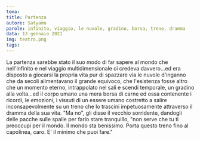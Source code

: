 ```yaml
---
tema:
title: Partenza
autore: Satyamo
parole: infinito, viaggio, le nuvole, gradino, borsa, treno, dramma
data: 13 gennaio 2021
img: teatro.png
tags: 
---
```

La partenza sarebbe stato il suo modo di far sapere al mondo che nell'infinito e nel viaggio multidimensionale ci credeva davvero...ed era disposto a giocarsi la propria vita  pur di spazzare via le nuvole d'inganno che da secoli alimentavano il grande equivoco, che l'esistenza fosse altro che un momento eterno, intrappolato nel sali e scendi temporale, un gradino alla volta...ed il corpo umano una mera borsa di carne ed ossa contenente i ricordi, le emozioni, i vissuti di un essere umano costretto a salire inconsapevolmente su un treno che lo trascini impetuosamente attraverso il dramma della sua vita. "Ma no", gli disse il vecchio sorridente, dandogli delle pacche sulle spalle per farlo stare tranquillo, "non serve che tu ti preoccupi per il mondo.  Il mondo sta benissimo.  Porta questo treno fino al capolinea, caro.  E' il minimo che puoi fare."
